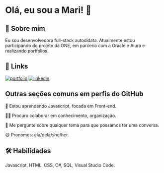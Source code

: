 
# Olá, eu sou a Mari! 🤗


## 🚀 Sobre mim
Eu sou desenvolvedora full-stack autodidata.
Atualmente estou participando do projeto da ONE, em parceria com a Oracle e Alura e realizando portfólios.

## 🔗 Links
[![portfolio](https://img.shields.io/badge/my_portfolio-000?style=for-the-badge&logo=ko-fi&logoColor=white)](link)
[![linkedin](https://img.shields.io/badge/linkedin-0A66C2?style=for-the-badge&logo=linkedin&logoColor=white)](https://www.linkedin.com/in/marianamagalhaeslopes/)

## Outras seções comuns em perfis do GitHub
🧠 Estou aprendendo Javascript, focada em Front-end.

👯‍♀️ Procuro colaborar em conhecimento, organização.

💬 Me pergunte sobre qualquer tema para que possamos ter uma conversa.

😄 Pronomes: ela/dela/she/her.


## 🛠 Habilidades
Javascript, HTML, CSS, C#, SQL, Visual Studio Code.
